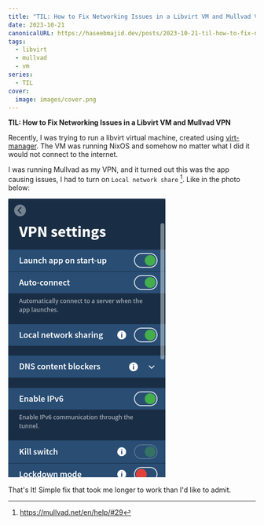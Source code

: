 ```yaml
---
title: "TIL: How to Fix Networking Issues in a Libvirt VM and Mullvad VPN"
date: 2023-10-21
canonicalURL: https://haseebmajid.dev/posts/2023-10-21-til-how-to-fix-networking-issues-in-a-libvirt-vm-and-mullvad-vpn
tags:
  - libvirt
  - mullvad
  - vm
series:
  - TIL
cover:
  image: images/cover.png
---
```


**TIL: How to Fix Networking Issues in a Libvirt VM and Mullvad VPN**

Recently, I was trying to run a libvirt virtual machine, created using [virt-manager](https://virt-manager.org/).
The VM was running NixOS and somehow no matter what I did it would not connect to the internet.

I was running Mullvad as my VPN, and it turned out this was the app causing issues, I had to turn on 
`Local network share` [^1]. Like in the photo below:

![VPN](images/vpn.png)

That's It! Simple fix that took me longer to work than I'd like to admit.

[^1]: https://mullvad.net/en/help/#29
